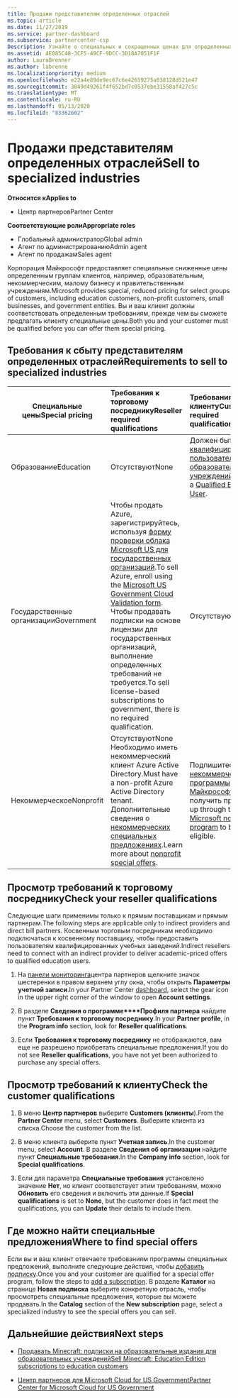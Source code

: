 ```yaml
---
title: Продажи представителям определенных отраслей
ms.topic: article
ms.date: 11/27/2019
ms.service: partner-dashboard
ms.subservice: partnercenter-csp
Description: Узнайте о специальных и сокращенных ценах для определенных групп клиентов, включая учебных заказчиков, некоммерческих клиентов и пользователей государственных организаций.
ms.assetid: 4E085C48-3CF5-49CF-9DCC-3D18A7051F1F
author: LauraBrenner
ms.author: labrenne
ms.localizationpriority: medium
ms.openlocfilehash: e22a4e89de9ec67c6e42659275a038128d521e47
ms.sourcegitcommit: 3849d49261f4f652bd7c0537ebe31558af427c5c
ms.translationtype: MT
ms.contentlocale: ru-RU
ms.lasthandoff: 05/13/2020
ms.locfileid: "83362602"
---
```

# <a name="sell-to-specialized-industries"></a><span data-ttu-id="97b89-103">Продажи представителям определенных отраслей</span><span class="sxs-lookup"><span data-stu-id="97b89-103">Sell to specialized industries</span></span>

<span data-ttu-id="97b89-104">**Относится к**</span><span class="sxs-lookup"><span data-stu-id="97b89-104">**Applies to**</span></span>

- <span data-ttu-id="97b89-105">Центр партнеров</span><span class="sxs-lookup"><span data-stu-id="97b89-105">Partner Center</span></span>

<span data-ttu-id="97b89-106">**Соответствующие роли**</span><span class="sxs-lookup"><span data-stu-id="97b89-106">**Appropriate roles**</span></span>

- <span data-ttu-id="97b89-107">Глобальный администратор</span><span class="sxs-lookup"><span data-stu-id="97b89-107">Global admin</span></span>
- <span data-ttu-id="97b89-108">Агент по администрированию</span><span class="sxs-lookup"><span data-stu-id="97b89-108">Admin agent</span></span>
- <span data-ttu-id="97b89-109">Агент по продажам</span><span class="sxs-lookup"><span data-stu-id="97b89-109">Sales agent</span></span>

<span data-ttu-id="97b89-110">Корпорация Майкрософт предоставляет специальные сниженные цены определенным группам клиентов, например, образовательным, некоммерческим, малому бизнесу и правительственным учреждениям.</span><span class="sxs-lookup"><span data-stu-id="97b89-110">Microsoft provides special, reduced pricing for select groups of customers, including education customers, non-profit customers, small businesses, and government entities.</span></span> <span data-ttu-id="97b89-111">Вы и ваш клиент должны соответствовать определенным требованиям, прежде чем вы сможете предлагать клиенту специальные цены.</span><span class="sxs-lookup"><span data-stu-id="97b89-111">Both you and your customer must be qualified before you can offer them special pricing.</span></span> 

## <a name="requirements-to-sell-to-specialized-industries"></a><span data-ttu-id="97b89-112">Требования к сбыту представителям определенных отраслей</span><span class="sxs-lookup"><span data-stu-id="97b89-112">Requirements to sell to specialized industries</span></span>

|<span data-ttu-id="97b89-113">**Специальные цены**</span><span class="sxs-lookup"><span data-stu-id="97b89-113">**Special pricing**</span></span>   |<span data-ttu-id="97b89-114">**Требования к торговому посреднику**</span><span class="sxs-lookup"><span data-stu-id="97b89-114">**Reseller required qualifications**</span></span>   |<span data-ttu-id="97b89-115">**Требования к клиенту**</span><span class="sxs-lookup"><span data-stu-id="97b89-115">**Customer required qualifications**</span></span>   |
|----------------------------|:---------------------------------|:------------------------------------------|
|<span data-ttu-id="97b89-116">Образование</span><span class="sxs-lookup"><span data-stu-id="97b89-116">Education</span></span>   |<span data-ttu-id="97b89-117">Отсутствуют</span><span class="sxs-lookup"><span data-stu-id="97b89-117">None</span></span>   | <span data-ttu-id="97b89-118">Должен быть [квалифицированным пользователем для образовательных учреждений](https://www.microsoftvolumelicensing.com/DocumentSearch.aspx?Mode=3&DocumentTypeId=7).</span><span class="sxs-lookup"><span data-stu-id="97b89-118">Must be a [Qualified Education User](https://www.microsoftvolumelicensing.com/DocumentSearch.aspx?Mode=3&DocumentTypeId=7).</span></span>   |
|<span data-ttu-id="97b89-119">Государственные организации</span><span class="sxs-lookup"><span data-stu-id="97b89-119">Government</span></span>   |<span data-ttu-id="97b89-120">Чтобы продать Azure, зарегистрируйтесь, используя [форму проверки облака Microsoft US для государственных организаций](https://azuregov.microsoft.com/csp).</span><span class="sxs-lookup"><span data-stu-id="97b89-120">To sell Azure, enroll using the [Microsoft US Government Cloud Validation form](https://azuregov.microsoft.com/csp).</span></span> <span data-ttu-id="97b89-121">Чтобы продавать подписки на основе лицензии для государственных организаций, выполнение определенных требований не требуется.</span><span class="sxs-lookup"><span data-stu-id="97b89-121">To sell license-based subscriptions to government, there is no required qualification.</span></span>|   <span data-ttu-id="97b89-122">Отсутствуют</span><span class="sxs-lookup"><span data-stu-id="97b89-122">None</span></span>|
|<span data-ttu-id="97b89-123">Некоммерческое</span><span class="sxs-lookup"><span data-stu-id="97b89-123">Nonprofit</span></span>  |<span data-ttu-id="97b89-124">Отсутствуют</span><span class="sxs-lookup"><span data-stu-id="97b89-124">None</span></span><br/> <span data-ttu-id="97b89-125">Необходимо иметь некоммерческий клиент Azure Active Directory.</span><span class="sxs-lookup"><span data-stu-id="97b89-125">Must have a non-profit Azure Active Directory tenant.</span></span><br/> <span data-ttu-id="97b89-126">Дополнительные сведения о [некоммерческих специальных предложениях](https://assetsprod.microsoft.com/mpn/nonprofit-skus-in-csp-faq.pdf).</span><span class="sxs-lookup"><span data-stu-id="97b89-126">Learn more about [nonprofit special offers](https://assetsprod.microsoft.com/mpn/nonprofit-skus-in-csp-faq.pdf).</span></span>   |<span data-ttu-id="97b89-127">Подпишитесь на [некоммерческие программы Майкрософт](https://nonprofit.microsoft.com/#/register) , чтобы получить право.</span><span class="sxs-lookup"><span data-stu-id="97b89-127">Sign up through the [Microsoft nonprofit program](https://nonprofit.microsoft.com/#/register) to be eligible.</span></span>   |

## <a name="check-your-reseller-qualifications"></a><span data-ttu-id="97b89-128">Просмотр требований к торговому посреднику</span><span class="sxs-lookup"><span data-stu-id="97b89-128">Check your reseller qualifications</span></span>

<span data-ttu-id="97b89-129">Следующие шаги применимы только к прямым поставщикам и прямым партнерам.</span><span class="sxs-lookup"><span data-stu-id="97b89-129">The following steps are applicable only to indirect providers and direct bill partners.</span></span> <span data-ttu-id="97b89-130">Косвенным торговым посредникам необходимо подключаться к косвенному поставщику, чтобы предоставить пользователям квалифицированных учебных заведений.</span><span class="sxs-lookup"><span data-stu-id="97b89-130">Indirect resellers need to connect with an indirect provider to deliver academic-priced offers to qualified education users.</span></span>

1. <span data-ttu-id="97b89-131">На [панели мониторинга](https://partner.microsoft.com/dashboard)центра партнеров щелкните значок шестеренки в правом верхнем углу окна, чтобы открыть **Параметры учетной записи**.</span><span class="sxs-lookup"><span data-stu-id="97b89-131">In your Partner Center [dashboard](https://partner.microsoft.com/dashboard), select the gear icon in the upper right corner of the window to open **Account settings**.</span></span>

2. <span data-ttu-id="97b89-132">В разделе **Сведения о программе\*\*\*\*Профиля партнера** найдите пункт **Требования к торговому посреднику**.</span><span class="sxs-lookup"><span data-stu-id="97b89-132">In your **Partner profile**, in the **Program info** section, look for **Reseller qualifications**.</span></span>

3. <span data-ttu-id="97b89-133">Если **Требования к торговому посреднику** не отображаются, вам еще не разрешено приобретать специальные предложения.</span><span class="sxs-lookup"><span data-stu-id="97b89-133">If you do not see **Reseller qualifications**, you have not yet been authorized to purchase any special offers.</span></span>

## <a name="check-the-customer-qualifications"></a><span data-ttu-id="97b89-134">Просмотр требований к клиенту</span><span class="sxs-lookup"><span data-stu-id="97b89-134">Check the customer qualifications</span></span>

1. <span data-ttu-id="97b89-135">В меню **Центр партнеров** выберите **Customers (клиенты**).</span><span class="sxs-lookup"><span data-stu-id="97b89-135">From the **Partner Center** menu, select **Customers**.</span></span> <span data-ttu-id="97b89-136">Выберите клиента из списка.</span><span class="sxs-lookup"><span data-stu-id="97b89-136">Choose the customer from the list.</span></span>

2. <span data-ttu-id="97b89-137">В меню клиента выберите пункт **Учетная запись**.</span><span class="sxs-lookup"><span data-stu-id="97b89-137">In the customer menu, select **Account**.</span></span> <span data-ttu-id="97b89-138">В разделе **Сведения об организации** найдите пункт **Специальные требования**.</span><span class="sxs-lookup"><span data-stu-id="97b89-138">In the **Company info** section, look for **Special qualifications**.</span></span>

3. <span data-ttu-id="97b89-139">Если для параметра **Специальные требования** установлено значение **Нет**, но клиент соответствует этим требованиям, можно **Обновить** его сведения и включить эти данные.</span><span class="sxs-lookup"><span data-stu-id="97b89-139">If **Special qualifications** is set to **None**, but the customer does in fact meet the qualifications, you can **Update** their details to include them.</span></span>

## <a name="where-to-find-special-offers"></a><span data-ttu-id="97b89-140">Где можно найти специальные предложения</span><span class="sxs-lookup"><span data-stu-id="97b89-140">Where to find special offers</span></span>

<span data-ttu-id="97b89-141">Если вы и ваш клиент отвечаете требованиям программы специальных предложений, выполните следующие действия, чтобы [добавить подписку](create-a-new-subscription.md).</span><span class="sxs-lookup"><span data-stu-id="97b89-141">Once you and your customer are qualified for a special offer program, follow the steps to [add a subscription](create-a-new-subscription.md).</span></span> <span data-ttu-id="97b89-142">В разделе **Каталог** на странице **Новая подписка** выберите конкретную отрасль, чтобы просмотреть специальные предложения, которые вы можете продавать.</span><span class="sxs-lookup"><span data-stu-id="97b89-142">In the **Catalog** section of the **New subscription** page, select a specialized industry to see the special offers you can sell.</span></span>

## <a name="next-steps"></a><span data-ttu-id="97b89-143">Дальнейшие действия</span><span class="sxs-lookup"><span data-stu-id="97b89-143">Next steps</span></span>

- [<span data-ttu-id="97b89-144">Продавать Minecraft: подписки на образовательные издания для образовательных учреждений</span><span class="sxs-lookup"><span data-stu-id="97b89-144">Sell Minecraft: Education Edition subscriptions to education customers</span></span>](minecraft-subscriptions.md)

- [<span data-ttu-id="97b89-145">Центр партнеров для Microsoft Cloud for US Government</span><span class="sxs-lookup"><span data-stu-id="97b89-145">Partner Center for Microsoft Cloud for US Government</span></span>](partner-center-for-microsoft-us-govt-cloud.md)
